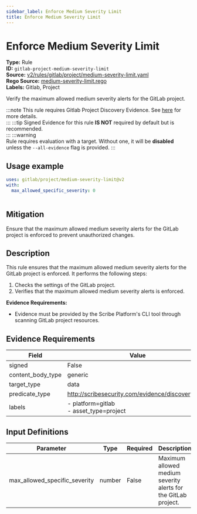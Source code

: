 ```yaml
---
sidebar_label: Enforce Medium Severity Limit
title: Enforce Medium Severity Limit
---  
```

# Enforce Medium Severity Limit  
**Type:** Rule  
**ID:** `gitlab-project-medium-severity-limit`  
**Source:** [v2/rules/gitlab/project/medium-severity-limit.yaml](https://github.com/scribe-public/sample-policies/blob/main/v2/rules/gitlab/project/medium-severity-limit.yaml)  
**Rego Source:** [medium-severity-limit.rego](https://github.com/scribe-public/sample-policies/blob/main/v2/rules/gitlab/project/medium-severity-limit.rego)  
**Labels:** Gitlab, Project  

Verify the maximum allowed medium severity alerts for the GitLab project.

:::note 
This rule requires Gitlab Project Discovery Evidence. See [here](https://deploy-preview-299--scribe-security.netlify.app/docs/platforms/discover#gitlab-discovery) for more details.  
::: 
:::tip 
Signed Evidence for this rule **IS NOT** required by default but is recommended.  
::: 
:::warning  
Rule requires evaluation with a target. Without one, it will be **disabled** unless the `--all-evidence` flag is provided.
::: 

## Usage example

```yaml
uses: gitlab/project/medium-severity-limit@v2
with:
  max_allowed_specific_severity: 0
  
```

## Mitigation  
Ensure that the maximum allowed medium severity alerts for the GitLab project is enforced to prevent unauthorized changes.


## Description  
This rule ensures that the maximum allowed medium severity alerts for the GitLab project is enforced.
It performs the following steps:

1. Checks the settings of the GitLab project.
2. Verifies that the maximum allowed medium severity alerts is enforced.

**Evidence Requirements:**
- Evidence must be provided by the Scribe Platform's CLI tool through scanning GitLab project resources.


## Evidence Requirements  
| Field | Value |
|-------|-------|
| signed | False |
| content_body_type | generic |
| target_type | data |
| predicate_type | http://scribesecurity.com/evidence/discovery/v0.1 |
| labels | - platform=gitlab<br/>- asset_type=project |

## Input Definitions  
| Parameter | Type | Required | Description |
|-----------|------|----------|-------------|
| max_allowed_specific_severity | number | False | Maximum allowed medium severity alerts for the GitLab project. |

